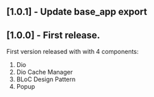 ## [1.0.1] - Update base_app export

## [1.0.0] - First release.

First version released with with 4 components:
1. Dio
2. Dio Cache Manager
3. BLoC Design Pattern
4. Popup